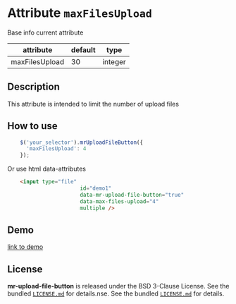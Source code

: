 # Attribute `maxFilesUpload`

Base info current attribute 

| attribute      | default              | type           |
| -----------    | -------------------- |----------------|
| maxFilesUpload | 30                   | integer        |

## Description
This attribute is intended to limit the number of upload files

## How to use
```js
    $('your_selector').mrUploadFileButton({
      'maxFilesUpload': 4 
    });
```
Or use html data-attributes

```html 
    <input type="file"
                       id="demo1"
                       data-mr-upload-file-button="true"
                       data-max-files-upload="4"
                       multiple />
```

## Demo
[link to demo]()

## License

**mr-upload-file-button** is released under the BSD 3-Clause License. See the bundled [`LICENSE.md`](/LICENSE.md) for details.nse. See the bundled [`LICENSE.md`]() for details.